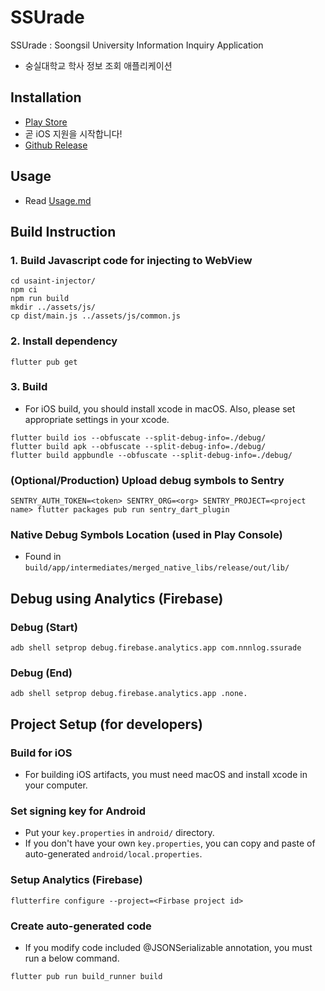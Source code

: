# SSUrade
SSUrade : Soongsil University Information Inquiry Application
* 숭실대학교 학사 정보 조회 애플리케이션

## Installation
* [Play Store](https://play.google.com/store/apps/details?id=com.nnnlog.ssurade)
* 곧 iOS 지원을 시작합니다!
* [Github Release](https://github.com/nnnlog/ssurade/releases)

## Usage
* Read [Usage.md](./USAGE.md)

## Build Instruction

### 1. Build Javascript code for injecting to WebView
```shell
cd usaint-injector/
npm ci
npm run build
mkdir ../assets/js/
cp dist/main.js ../assets/js/common.js
```

### 2. Install dependency
```shell
flutter pub get
```

### 3. Build
* For iOS build, you should install xcode in macOS. Also, please set appropriate settings in your xcode.
```shell
flutter build ios --obfuscate --split-debug-info=./debug/
flutter build apk --obfuscate --split-debug-info=./debug/
flutter build appbundle --obfuscate --split-debug-info=./debug/
```

### (Optional/Production) Upload debug symbols to Sentry
```shell
SENTRY_AUTH_TOKEN=<token> SENTRY_ORG=<org> SENTRY_PROJECT=<project name> flutter packages pub run sentry_dart_plugin
```

### Native Debug Symbols Location (used in Play Console)
* Found in `build/app/intermediates/merged_native_libs/release/out/lib/`

## Debug using Analytics (Firebase)
### Debug (Start)
```shell
adb shell setprop debug.firebase.analytics.app com.nnnlog.ssurade
```

### Debug (End)
```shell
adb shell setprop debug.firebase.analytics.app .none.
```

## Project Setup (for developers)
### Build for iOS
* For building iOS artifacts, you must need macOS and install xcode in your computer.

### Set signing key for Android
* Put your `key.properties` in `android/` directory.
* If you don't have your own `key.properties`, you can copy and paste of auto-generated `android/local.properties`.

### Setup Analytics (Firebase)
```shell
flutterfire configure --project=<Firbase project id>
```

### Create auto-generated code
* If you modify code included @JSONSerializable annotation, you must run a below command.
```shell
flutter pub run build_runner build
```